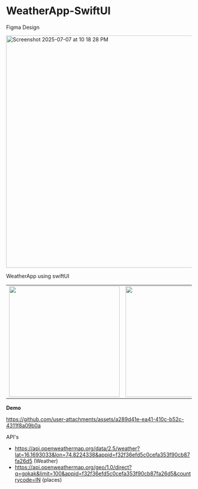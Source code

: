 # WeatherApp-SwiftUI

Figma Design  


<img width="829" height="629" alt="Screenshot 2025-07-07 at 10 18 28 PM" src="https://github.com/user-attachments/assets/f5fa4546-09a9-40e4-8583-4644b9c61e46" />


WeatherApp using swiftUI  


<table>
  <tr>
    <td><img src="https://github.com/user-attachments/assets/4702f622-ad1a-414a-9abc-30b30effdb5c" width="300"/></td>
    <td><img src="https://github.com/user-attachments/assets/484c73e7-35ac-43a8-9cc4-afa8d00794f5" width="300"/></td>
    <td><img src="https://github.com/user-attachments/assets/667f5552-4739-4ade-a862-a62aac24c926" width="300"/></td>
  </tr>
</table>

**Demo**




https://github.com/user-attachments/assets/a289d41e-ea41-410c-b52c-4311f8a09b0a


API's  

- https://api.openweathermap.org/data/2.5/weather?lat=16.1693033&lon=74.8224338&appid=f32f36efd5c0cefa353f90cb87fa26d5  (Weather)
- https://api.openweathermap.org/geo/1.0/direct?q=gokak&limit=100&appid=f32f36efd5c0cefa353f90cb87fa26d5&countrycode=IN (places)

